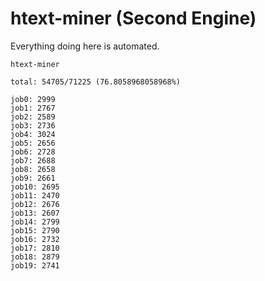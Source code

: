# htext-miner (Second Engine)

Everything doing here is automated.

```
htext-miner

total: 54705/71225 (76.8058968058968%)

job0: 2999
job1: 2767
job2: 2589
job3: 2736
job4: 3024
job5: 2656
job6: 2728
job7: 2688
job8: 2658
job9: 2661
job10: 2695
job11: 2470
job12: 2676
job13: 2607
job14: 2799
job15: 2790
job16: 2732
job17: 2810
job18: 2879
job19: 2741
```